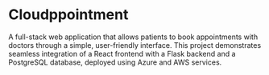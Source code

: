 # Cloudppointment

 A full-stack web application that allows patients to book appointments with doctors through a simple, user-friendly interface. This project demonstrates seamless integration of a React frontend with a Flask backend and a PostgreSQL database, deployed using Azure and AWS services.
